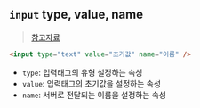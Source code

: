 ## `input` type, value, name
> [참고자료](https://blog.naver.com/PostView.nhn?blogId=zzzfkqpsej&logNo=221106791078)


```html
<input type="text" value="초기값" name="이름" />
```


- `type`: 입력태그의 유형 설정하는 속성
- `value`: 입력태그의 초기값을 설정하는 속성
- `name`: 서버로 전달되는 이름을 설정하는 속성
